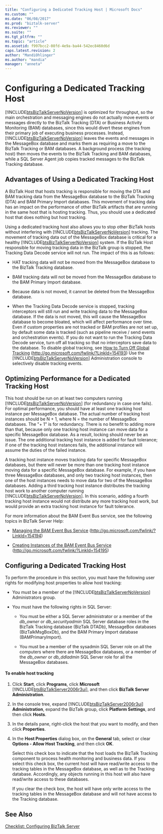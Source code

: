 ```yaml
---
title: "Configuring a Dedicated Tracking Host | Microsoft Docs"
ms.custom: ""
ms.date: "06/08/2017"
ms.prod: "biztalk-server"
ms.reviewer: ""
ms.suite: ""
ms.tgt_pltfrm: ""
ms.topic: "article"
ms.assetid: f997bcc2-08fd-4e9a-ba44-542ec8460d6d
caps.latest.revision: 2
author: "MandiOhlinger"
ms.author: "mandia"
manager: "anneta"
---
```

# Configuring a Dedicated Tracking Host
[!INCLUDE[btsBizTalkServerNoVersion](../includes/btsbiztalkservernoversion-md.md)] is optimized for throughput, so the main orchestration and messaging engines do not actually move events or messages directly to the BizTalk Tracking (DTA) or Business Activity Monitoring (BAM) databases, since this would divert these engines from their primary job of executing business processes. Instead, [!INCLUDE[btsBizTalkServerNoVersion](../includes/btsbiztalkservernoversion-md.md)] leaves the events and messages in the MessageBox database and marks them as requiring a move to the BizTalk Tracking or BAM databases. A background process (the tracking host) then moves the events to the BizTalk Tracking and BAM databases, while a SQL Server Agent job copies tracked messages to the BizTalk Tracking database.  
  
## Advantages of Using a Dedicated Tracking Host  
 A BizTalk Host that hosts tracking is responsible for moving the DTA and BAM tracking data from the MessageBox database to the BizTalk Tracking (DTA) and BAM Primary Import databases. This movement of tracking data has an impact on the performance of other BizTalk artifacts that are running in the same host that is hosting tracking. Thus, you should use a dedicated host that does nothing but host tracking.  
  
 Using a dedicated tracking host also allows you to stop other BizTalk hosts without interfering with [!INCLUDE[btsBizTalkServerNoVersion](../includes/btsbiztalkservernoversion-md.md)] tracking. The movement of tracking data out of the MessageBox database is critical for a healthy [!INCLUDE[btsBizTalkServerNoVersion](../includes/btsbiztalkservernoversion-md.md)] system. If the BizTalk Host responsible for moving tracking data in the BizTalk group is stopped, the Tracking Data Decode service will not run. The impact of this is as follows:  
  
-   HAT tracking data will not be moved from the MessageBox database to the BizTalk Tracking database.  
  
-   BAM tracking data will not be moved from the MessageBox database to the BAM Primary Import database.  
  
-   Because data is not moved, it cannot be deleted from the MessageBox database.  
  
-   When the Tracking Data Decode service is stopped, tracking interceptors will still run and write tracking data to the MessageBox database. If the data is not moved, this will cause the MessageBox database to become bloated, which will affect performance over time. Even if custom properties are not tracked or BAM profiles are not set up, by default some data is tracked (such as pipeline receive / send events and orchestration events). If you do not want to run the Tracking Data Decode service, turn off all tracking so that no interceptors save data to the database. To disable global tracking, see [How to Turn Off Global Tracking](http://go.microsoft.com/fwlink/?LinkId=154193) (http://go.microsoft.com/fwlink/?LinkId=154193) Use the [!INCLUDE[btsBizTalkServerNoVersion](../includes/btsbiztalkservernoversion-md.md)] Administration console to selectively disable tracking events.  
  
## Optimizing Performance for a Dedicated Tracking Host  
 This host should be run on at least two computers running [!INCLUDE[btsBizTalkServerNoVersion](../includes/btsbiztalkservernoversion-md.md)] (for redundancy in case one fails). For optimal performance, you should have at least one tracking host instance per MessageBox database. The actual number of tracking host instances should be N + 1, where N = the number of MessageBox databases. The "+ 1" is for redundancy. There is no benefit to adding more than that, because only one tracking host instance can move data for a specific MessageBox database. As a result, locking should never be an issue. The one additional tracking host instance is added for fault tolerance; if one of the tracking host instances fails, the additional instance will assume the duties of the failed instance.  
  
 A tracking host instance moves tracking data for specific MessageBox databases, but there will never be more than one tracking host instance moving data for a specific MessageBox database. For example, if you have three MessageBox databases, and only two tracking host instances, then one of the host instances needs to move data for two of the MessageBox databases. Adding a third tracking host instance distributes the tracking host work to another computer running [!INCLUDE[btsBizTalkServerNoVersion](../includes/btsbiztalkservernoversion-md.md)]. In this scenario, adding a fourth tracking host instance would not distribute any more tracking host work, but would provide an extra tracking host instance for fault tolerance.  
  
 For more information about the BAM Event Bus service, see the following topics in BizTalk Server Help:  
  
-   [Managing the BAM Event Bus Service](http://go.microsoft.com/fwlink/?LinkId=154194) (http://go.microsoft.com/fwlink/?LinkId=154194)  
  
-   [Creating Instances of the BAM Event Bus Service](http://go.microsoft.com/fwlink/?LinkId=154195) (http://go.microsoft.com/fwlink/?LinkId=154195)  
  
## Configuring a Dedicated Tracking Host  
 To perform the procedure in this section, you must have the following user rights for modifying host properties to allow host tracking:  
  
-   You must be a member of the [!INCLUDE[btsBizTalkServerNoVersion](../includes/btsbiztalkservernoversion-md.md)] Administrators group.  
  
-   You must have the following rights in SQL Server:  
  
    -   You must be either a SQL Server administrator or a member of the *db_owner* or *db_securityadmin* SQL Server database roles in the BizTalk Tracking database (BizTalk DTADb), MessageBox databases (BizTalkMsgBoxDb), and the BAM Primary Import database (BAMPrimaryImport).  
  
    -   You must be a member of the sysadmin SQL Server role on all the computers where there are MessageBox databases, or a member of the *db_owner* or *db_ddladmin* SQL Server role for all the MessageBox databases.  
  
#### To enable host tracking  
  
1.  Click **Start**, click **Programs**, click **Microsoft** [!INCLUDE[btsBizTalkServer2006r3ui](../includes/btsbiztalkserver2006r3ui-md.md)], and then click **BizTalk Server Administration**.  
  
2.  In the console tree, expand [!INCLUDE[btsBizTalkServer2006r3ui](../includes/btsbiztalkserver2006r3ui-md.md)] **Administration**, expand the BizTalk group, click **Platform Settings**, and then click **Hosts**.  
  
3.  In the details pane, right-click the host that you want to modify, and then click **Properties**.  
  
4.  In the **Host Properties** dialog box, on the **General** tab, select or clear **Options - Allow Host Tracking**, and then click **OK**.  
  
     Select this check box to indicate that the host loads the BizTalk Tracking component to process health monitoring and business data. If you select this check box, the current host will have read/write access to the tracking tables in the MessageBox database, as well as to the Tracking database. Accordingly, any objects running in this host will also have read/write access to these databases.  
  
     If you clear the check box, the host will have only write access to the tracking tables in the MessageBox database and will not have access to the Tracking database.  
  
## See Also  
 [Checklist: Configuring BizTalk Server](../technical-guides/checklist-configuring-biztalk-server.md)